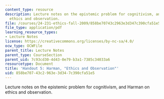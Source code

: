 ```yaml
---
content_type: resource
description: Lecture notes on the epistemic problem for cognitivism, and Harman on
  ethics and observation.
file: /courses/24-231-ethics-fall-2009/858be70743c2963e3d347c390cfa51e5_MIT24_231F09_lec06.pdf
file_type: application/pdf
learning_resource_types:
- Lecture Notes
license: https://creativecommons.org/licenses/by-nc-sa/4.0/
ocw_type: OCWFile
parent_title: Lecture Notes
parent_type: CourseSection
parent_uid: 7c93cd30-4d43-0e79-b3a1-7385c34033a6
resourcetype: Document
title: 'Handout 5: Harman, "Ethics and Observation"'
uid: 858be707-43c2-963e-3d34-7c390cfa51e5
---
```

Lecture notes on the epistemic problem for cognitivism, and Harman on ethics and observation.